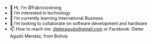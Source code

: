 - 👋 Hi, I’m @Fabriciostrong
- 👀 I’m interested in technology
- 🌱 I’m currently learning International Business
- 💞️ I’m looking to collaborate on software development and hardware
- 📫 How to reach me: dieteragudo@gmail.com or Facebook: Dieter Agudo Mendez, from Bolivia

<!---
Fabriciostrong/Fabriciostrong is a ✨ special ✨ repository because its `README.md` (this file) appears on your GitHub profile.
You can click the Preview link to take a look at your changes.
--->

